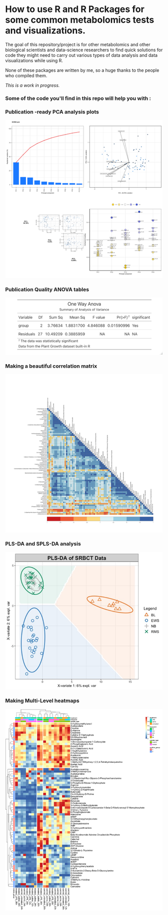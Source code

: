 # How to use R and R Packages for some common metabolomics tests and visualizations.

The goal of this repository/project is for other metabolomics and other biological scientists and data-science researchers to find quick solutions for code they might need to carry out various types of data analysis and data visualizations while using R.

None of these packages are written by me, so a huge thanks to the people who compiled them.

_This is a work in progress._

### Some of the code you'll find in this repo will help you with :

### Publication -ready PCA analysis plots

![image](Principal_Component_Analysis/p_final.png)

### Publication Quality ANOVA tables

![image](anova/anova.png)

### Making a beautiful correlation matrix

![image](correlation_matrix/correlation_plot.png)

### PLS-DA and SPLS-DA analysis

![image](PLS-DA/01_PLS-DA.jpeg)

### Making Multi-Level heatmaps

![image](heatmaps/heatmap_final.png)
